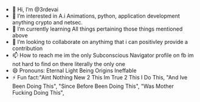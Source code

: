 - 👋 Hi, I’m @3rdevai
- 👀 I’m interested in A.i Animations, python, application development anything crypto and netsec.
- 🌱 I’m currently learning All things pertaining those things mentioned above 
- 💞️ I’m looking to collaborate on anythimg that i can positivley provide a contribution
- 📫 How to reach me im the only Subconscious Navigator profile on fb im not hard to find on there literally the only one 
- 😄 Pronouns: Eternal Light Being Origins Ineffable 
- ⚡ Fun fact:"Aint Nothing New 2 This Im True 2 This I Do This,
 "And Ive Been Doing This",
 "Since Before Been Doing This",
 "Was Mother Fucking Doing This",

<!---
3rdevai/3rdevai is a ✨ special ✨ repository because its `README.md` (this file) appears on your GitHub profile.
You can click the Preview link to take a look at your changes.
--->
